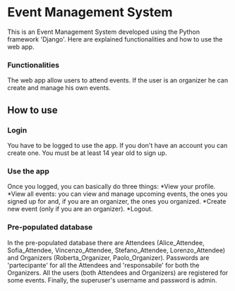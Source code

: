 # Event Management System
This is an Event Management System developed using the Python framework 'Django'. Here are explained functionalities and how to use the web app.
### Functionalities
The web app allow users to attend events. If the user is an organizer he can create and manage his own events.
## How to use
### Login
You have to be logged to use the app. If you don't have an account you can create one. You must be at least 14 year old to sign up.
### Use the app
Once you logged, you can basically do three things:
*View your profile.
*View all events: you can view and manage upcoming events, the ones you signed up for and, if you are an organizer, the ones you organized.
*Create new event (only if you are an organizer).
*Logout.
### Pre-populated database
In the pre-populated database there are Attendees (Alice_Attendee, Sofia_Attendee, Vincenzo_Attendee, Stefano_Attendee, Lorenzo_Attendee) and Organizers (Roberta_Organizer, Paolo_Organizer). Passwords are 'partecipante' for all the Attendees and 'responsabile' for both the Organizers. 
All the users (both Attendees and Organizers) are registered for some events.
Finally, the superuser's username and password is admin.